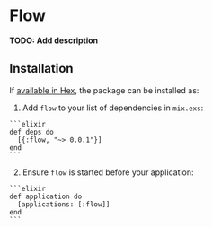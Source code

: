 # Flow

**TODO: Add description**

## Installation

If [available in Hex](https://hex.pm/docs/publish), the package can be installed as:

  1. Add `flow` to your list of dependencies in `mix.exs`:

    ```elixir
    def deps do
      [{:flow, "~> 0.0.1"}]
    end
    ```

  2. Ensure `flow` is started before your application:

    ```elixir
    def application do
      [applications: [:flow]]
    end
    ```

